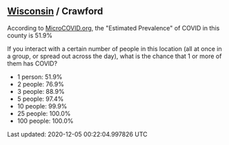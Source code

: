 
## [Wisconsin](/united-states/wisconsin) / Crawford

According to [MicroCOVID.org](http://microcovid.org),
the "Estimated Prevalence" of COVID in this county is 51.9%

If you interact with a certain number of people in this location
(all at once in a group, or spread out across the day), what is the chance that
1 or more of them has COVID?

- 1 person: 51.9%
- 2 people: 76.9%
- 3 people: 88.9%
- 5 people: 97.4%
- 10 people: 99.9%
- 25 people: 100.0%
- 100 people: 100.0%

Last updated: 2020-12-05 00:22:04.997826 UTC
